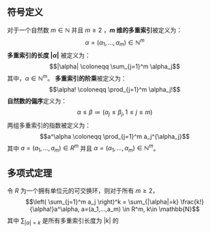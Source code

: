 ## 符号定义

对于一个自然数 $m \in \mathbb{N}$ 并且 $m \geq 2$ ，**$m$ 维的多重索引**被定义为：
$$ \alpha = (\alpha_1,...,\alpha_m) \in \mathbb{N}^m$$
**多重索引的长度 $|\alpha|$** 被定义为：
$$|\alpha| \coloneqq \sum_{j=1}^m \alpha_j$$
其中，$\alpha \in \mathbb{N}^m$。
**多重索引的阶乘**被定义为：
$$\alpha! \coloneqq \prod_{j=1}^m \alpha_j!$$
**自然数的偏序**定义为：
$$\alpha \leq \beta \coloneqq (\alpha_j \leq \beta_j, 1 \leq j \leq m)$$
两组多重索引的指数被定义为：
$$a^\alpha \coloneqq \prod_{j=1}^m a_j^{\alpha_j}$$
其中 $a=(a_1,...,a_m) \in R^m$ 并且 $\alpha = (\alpha_1,...,\alpha_m) \in \mathbb{N}^m$。

## 多项式定理

令 $R$ 为一个拥有单位元的可交换环，则对于所有 $m \geq 2$，
$$\left( \sum_{j=1}^m a_j \right)^k = \sum_{|\alpha|=k} \frac{k!}{\alpha!}a^\alpha, a=(a_1,...,a_m) \in R^m, k\in \mathbb{N}$$
其中 $\sum_{|\alpha|=k}$ 是所有多重索引长度为 $|k|$ 的
